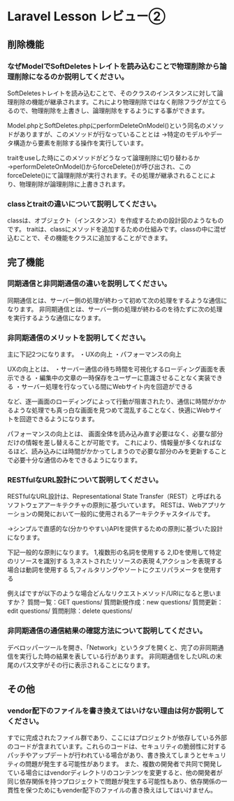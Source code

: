 # Laravel Lesson レビュー②

## 削除機能

### なぜModelでSoftDeletesトレイトを読み込むことで物理削除から論理削除になるのか説明してください。
SoftDeletesトレイトを読み込むことで、そのクラスのインスタンスに対して論理削除の機能が継承されます。これにより物理削除ではなく削除フラグが立てらるので、物理削除を上書きし、論理削除をするようにする事ができます。

Model.phpとSoftDeletes.phpにperformDeleteOnModel()という同名のメソッドがありますが、このメソッドが行なっていることとは
→特定のモデルやデータ構造から要素を削除する操作を実行しています。

traitをuseした時にこのメソッドがどうなって論理削除に切り替わるか
→performDeleteOnModel()からforceDelete()が呼び出され、このforceDelete()にて論理削除が実行されます。その処理が継承されることにより、物理削除が論理削除に上書きされます。

### classとtraitの違いについて説明してください。
classは、オブジェクト（インスタンス）を作成するための設計図のようなものです。
traitは、classにメソッドを追加するための仕組みです。classの中に混ぜ込むことで、その機能をクラスに追加することができます。

## 完了機能

### 同期通信と非同期通信の違いを説明してください。
同期通信とは、サーバー側の処理が終わって初めて次の処理をするような通信になります。
非同期通信とは、サーバー側の処理が終わるのを待たずに次の処理を実行するような通信になります。


### 非同期通信のメリットを説明してください。
主に下記2つになります。
・UXの向上
・パフォーマンスの向上

UXの向上とは、
・サーバー通信の待ち時間を可視化するローディング画面を表示できる
・編集中の文章の一時保存をユーザーに意識させることなく実装できる
・サーバー処理を行なっている間にWebサイト内を回遊ができる

など、逐一画面のローディングによって行動が阻害されたり、通信に時間がかかるような処理でも真っ白な画面を見つめて混乱することなく、快適にWebサイトを回遊できるようになります。

パフォーマンスの向上とは、
画面全体を読み込み直す必要はなく、必要な部分だけの情報を差し替えることが可能です。
これにより、情報量が多くなればなるほど、読み込みには時間がかかってしまうので必要な部分のみを更新することで必要十分な通信のみをできるようになります。

### RESTfulなURL設計について説明してください。
RESTfulなURL設計は、Representational State Transfer（REST）と呼ばれるソフトウェアアーキテクチャの原則に基づいています。
RESTは、Webアプリケーションの開発において一般的に使用されるアーキテクチャスタイルです。

→シンプルで直感的な(分かりやすい)APIを提供するための原則に基づいた設計になります。

下記一般的な原則になります。
1,複数形の名詞を使用する
2,IDを使用して特定のリソースを識別する
3,ネストされたリソースの表現
4,アクションを表現する場合は動詞を使用する
5,フィルタリングやソートにクエリパラメータを使用する

例えばですが以下のような場合どんなリクエストメソッド/URIになると思いますか？
質問一覧：GET questions/
質問新規作成：new questions/
質問更新：edit questions/
質問削除：delete questions/

### 非同期通信の通信結果の確認方法について説明してください。
デベロッパーツールを開き、「Network」というタブを開くと、完了の非同期通信を実行した時の結果を表している行があります。
非同期通信をしたURLの末尾のパス文字がその行に表示されることになります。

## その他

### vendor配下のファイルを書き換えてはいけない理由は何か説明してください。
すでに完成されたファイル群であり、ここにはプロジェクトが依存している外部のコードが含まれています。これらのコードは、セキュリティの脆弱性に対するパッチやアップデートが行われている場合があり、書き換えてしまうとセキュリティの問題が発生する可能性があります。
また、複数の開発者で共同で開発している場合にはvendorディレクトリのコンテンツを変更すると、他の開発者が同じ依存関係を持つプロジェクトで問題が発生する可能性もあり、依存関係の一貫性を保つためにもvender配下のファイルの書き換えはしてはいけません。